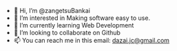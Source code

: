 - 👋 Hi, I’m @zangetsuBankai
- 👀 I’m interested in Making software easy to use.
- 🌱 I’m currently learning Web Development 
- 💞️ I’m looking to collaborate on Github
- 📫 You can reach me in this email: dazai.jc@gmail.com

<!---
zangetsuBankai/zangetsuBankai is a ✨ special ✨ repository because its `README.md` (this file) appears on your GitHub profile.
You can click the Preview link to take a look at your changes.
--->
